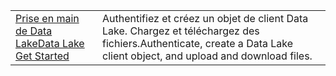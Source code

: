 |  |  |
|---------|---------|
| <span data-ttu-id="02048-101">[Prise en main de Data Lake][1]</span><span class="sxs-lookup"><span data-stu-id="02048-101">[Data Lake Get Started][1]</span></span> | <span data-ttu-id="02048-102">Authentifiez et créez un objet de client Data Lake. Chargez et téléchargez des fichiers.</span><span class="sxs-lookup"><span data-stu-id="02048-102">Authenticate, create a Data Lake client object, and upload and download files.</span></span> |

[1]: https://azure.microsoft.com/resources/samples/data-lake-store-java-upload-download-get-started/